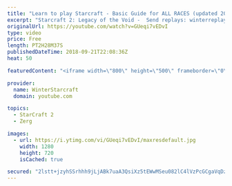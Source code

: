 ```yaml
---
title: "Learn to play Starcraft - Basic Guide for ALL RACES (updated 2017) #2"
excerpt: "Starcraft 2: Legacy of the Void -  Send replays: winterreplays@gmail.com ( -- Watch live at https://www.twitch.tv/wintergaming"
originalUrl: https://youtube.com/watch?v=GUeqi7vEDvI
type: video
price: Free
length: PT2H28M37S
publishedDateTime: 2018-09-21T22:08:36Z
heat: 50

featuredContent: "<iframe width=\"800\" height=\"500\" frameborder=\"0\" src=\"https://www.youtube.com/embed/GUeqi7vEDvI\" allow=\"accelerometer; autoplay; encrypted-media; gyroscope; picture-in-picture\" allowfullscreen></iframe>"

provider:
  name: WinterStarcraft
  domain: youtube.com

topics:
  - StarCraft 2
  - Zerg

images:
  - url: https://i.ytimg.com/vi/GUeqi7vEDvI/maxresdefault.jpg
    width: 1280
    height: 720
    isCached: true

secured: "2lstt+jzyhSSrhhh9jLjABk7uaA3QsiXz5tEWwMSeu082lC4lVzPcGCgaVqDzukAqE+z24eJinqYC8+K3dUtsGi83Hemq2mE2C2//l9sln6IIlaf8SqqzOXSG5afxsrfmIUMYryWW+gO4XNYvTOOrNqlRUqQQcFgvaRzTVvxj2uDX9QVWCKR54u/EuDbZ3U63NP7rTW4+Sy1ACfZ2UOsUjM2oETDZmsej+wvI4uy3j9SE87jhqrz4XgmQe1RMJ2oiSHpqVJMH5uwohq32rGckm3PQqevcuHVVINQ7ZdTrel4zeFqkFHmlwxBDgiXRw5+LPeEDFrUDflpzo8rXX8UXgtUoraRjg3D3cLLWzfnw4nz9JnGI6ClL3lXtta5c2/PWzKGyu2/wx8x/c8wClw40KOvkfh6MsxHDH9FNXXQBpk=;B2mkcbwdkEO4FtpPSiXfyw=="
---
```


